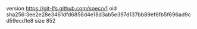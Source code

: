 version https://git-lfs.github.com/spec/v1
oid sha256:3ee2e28e3461dfd6856d4e18d3ab5e397d137bb89ef6fb5f696ad9cd59ecd1e8
size 852
